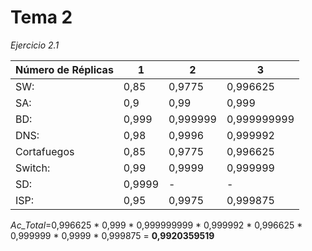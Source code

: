 #	Tema 2

*Ejercicio 2.1*


|Número de Réplicas	| 	1	|	2	|	3	|
|------------------ |-------|-------|-------| 
|SW: 			|	0,85 |	0,9775	|	0,996625|
|SA:				|	0,9	|	0,99	|	0,999|
|BD:				|	0,999 |	0,999999 |	0,999999999|
|DNS:			|	0,98 |	0,9996	|	0,999992|
|Cortafuegos		|	0,85 |	0,9775	|	0,996625|
|Switch:			|	0,99 |	0,9999	|	0,999999|
|SD:				|	0,9999 |	-	|		-|
|ISP:			|	0,95 |	0,9975	|	0,999875	|



*Ac_Total*=0,996625	\*	0,999	\*	0,999999999	\*	0,999992	\*	0,996625	\*	0,999999	\*	0,9999	\*	0,999875 = **0,9920359519**
